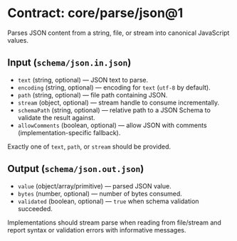 # Contract: core/parse/json@1

Parses JSON content from a string, file, or stream into canonical JavaScript values.

## Input (`schema/json.in.json`)
- `text` (string, optional) — JSON text to parse.
- `encoding` (string, optional) — encoding for `text` (`utf-8` by default).
- `path` (string, optional) — file path containing JSON.
- `stream` (object, optional) — stream handle to consume incrementally.
- `schemaPath` (string, optional) — relative path to a JSON Schema to validate the result against.
- `allowComments` (boolean, optional) — allow JSON with comments (implementation-specific fallback).

Exactly one of `text`, `path`, or `stream` should be provided.

## Output (`schema/json.out.json`)
- `value` (object/array/primitive) — parsed JSON value.
- `bytes` (number, optional) — number of bytes consumed.
- `validated` (boolean, optional) — `true` when schema validation succeeded.

Implementations should stream parse when reading from file/stream and report syntax or validation errors with informative messages.
